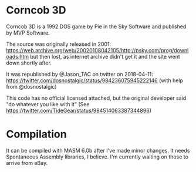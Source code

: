 Corncob 3D
==========

Corncob 3D is a 1992 DOS game by Pie in the Sky Software and published by MVP Software.

The source was originally released in 2001: 
https://web.archive.org/web/20020108042105/http://psky.com/prog/downloads.htm
but then lost, as internet archive didn't get it and the site went down shortly after.

It was republished by @Jason_TAC on twitter on 2018-04-11: 
https://twitter.com/dosnostalgic/status/984236075945222146
(with help from @dosnostalgic)

This code has no official licensed attached, but the original developer said "do whatever you like with it"
(See https://twitter.com/TideGear/status/984514063387344896)

Compilation
===========

It can be compiled with MASM 6.0b after I've made minor changes.
It needs Spontaneous Assembly libraries, I believe. 
I'm currently waiting on those to arrive from eBay. 
